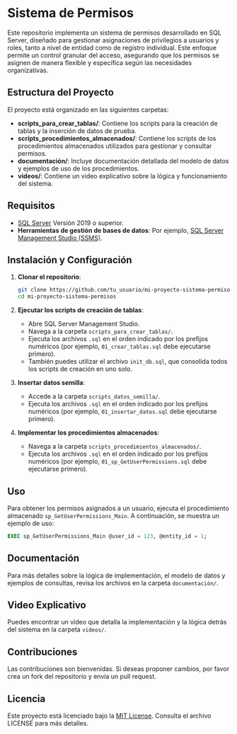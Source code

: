 
# Sistema de Permisos

Este repositorio implementa un sistema de permisos desarrollado en SQL Server, diseñado para gestionar asignaciones de privilegios a usuarios y roles, tanto a nivel de entidad como de registro individual. Este enfoque permite un control granular del acceso, asegurando que los permisos se asignen de manera flexible y específica según las necesidades organizativas.

## Estructura del Proyecto

El proyecto está organizado en las siguientes carpetas:

- **scripts_para_crear_tablas/**: Contiene los scripts para la creación de tablas y la inserción de datos de prueba.
- **scripts_procedimientos_almacenados/**: Contiene los scripts de los procedimientos almacenados utilizados para gestionar y consultar permisos.
- **documentación/**: Incluye documentación detallada del modelo de datos y ejemplos de uso de los procedimientos.
- **videos/**: Contiene un video explicativo sobre la lógica y funcionamiento del sistema.

## Requisitos

- [SQL Server](https://www.microsoft.com/es-co/sql-server/sql-server-downloads) Versión 2019 o superior.
- **Herramientas de gestión de bases de datos**: Por ejemplo, [SQL Server Management Studio (SSMS)](https://learn.microsoft.com/en-us/sql/ssms/download-sql-server-management-studio-ssms?view=sql-server-ver16).

## Instalación y Configuración

1. **Clonar el repositorio**:
   ```bash
   git clone https://github.com/tu_usuario/mi-proyecto-sistema-permisos.git
   cd mi-proyecto-sistema-permisos
   ```

2. **Ejecutar los scripts de creación de tablas**:
   - Abre SQL Server Management Studio.
   - Navega a la carpeta `scripts_para_crear_tablas/`.
   - Ejecuta los archivos `.sql` en el orden indicado por los prefijos numéricos (por ejemplo, `01_crear_tablas.sql` debe ejecutarse primero).
   - También puedes utilizar el archivo `init_db.sql`, que consolida todos los scripts de creación en uno solo.

3. **Insertar datos semilla**:
   - Accede a la carpeta `scripts_datos_semilla/`.
   - Ejecuta los archivos `.sql` en el orden indicado por los prefijos numéricos (por ejemplo, `01_insertar_datos.sql` debe ejecutarse primero).

4. **Implementar los procedimientos almacenados**:
   - Navega a la carpeta `scripts_procedimientos_almacenados/`.
   - Ejecuta los archivos `.sql` en el orden indicado por los prefijos numéricos (por ejemplo, `01_sp_GetUserPermissions.sql` debe ejecutarse primero).

## Uso

Para obtener los permisos asignados a un usuario, ejecuta el procedimiento almacenado `sp_GetUserPermissions_Main`. A continuación, se muestra un ejemplo de uso:

```sql
EXEC sp_GetUserPermissions_Main @user_id = 123, @entity_id = 1;
```

## Documentación

Para más detalles sobre la lógica de implementación, el modelo de datos y ejemplos de consultas, revisa los archivos en la carpeta `documentación/`.

## Video Explicativo

Puedes encontrar un video que detalla la implementación y la lógica detrás del sistema en la carpeta `videos/`.

## Contribuciones

Las contribuciones son bienvenidas. Si deseas proponer cambios, por favor crea un fork del repositorio y envía un pull request.

## Licencia

Este proyecto está licenciado bajo la [MIT License](./LICENSE). Consulta el archivo LICENSE para más detalles.


